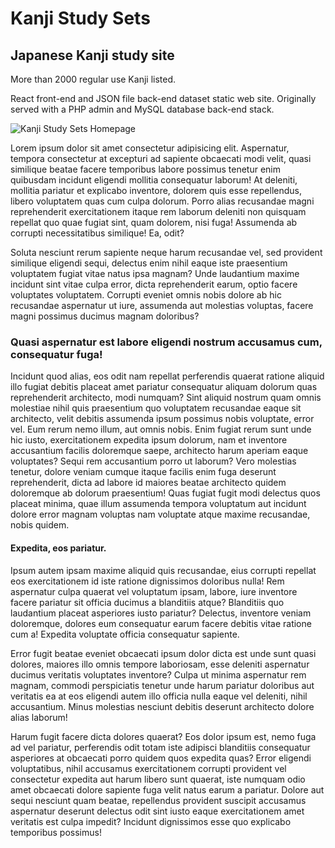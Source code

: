 

# Kanji Study Sets


## Japanese Kanji study site

More than 2000 regular use Kanji listed.

React front-end and JSON file back-end dataset static web site. Originally served with a PHP admin and MySQL database back-end stack.


![Kanji Study Sets Homepage](/imgs/kss-homepage.jpg)



Lorem ipsum dolor sit amet consectetur adipisicing elit. Aspernatur, tempora consectetur at excepturi ad sapiente 
obcaecati modi velit, quasi similique beatae facere temporibus labore possimus tenetur enim quibusdam incidunt 
eligendi mollitia consequatur laborum! At deleniti, mollitia pariatur et explicabo inventore, dolorem quis esse 
repellendus, libero voluptatem quas cum culpa dolorum. Porro alias recusandae magni reprehenderit exercitationem 
itaque rem laborum deleniti non quisquam repellat quo quae fugiat sint, quam dolorem, nisi fuga! Assumenda ab 
corrupti necessitatibus similique! Ea, odit? 

Soluta nesciunt rerum sapiente neque harum recusandae vel, sed provident 
similique eligendi sequi, delectus enim nihil eaque iste praesentium voluptatem fugiat vitae natus ipsa magnam? 
Unde laudantium maxime incidunt sint vitae culpa error, dicta reprehenderit earum, optio facere voluptates voluptatem. 
Corrupti eveniet omnis nobis dolore ab hic recusandae aspernatur ut iure, assumenda aut molestias voluptas, facere 
magni possimus ducimus magnam doloribus? 

### Quasi aspernatur est labore eligendi nostrum accusamus cum, consequatur fuga! 

Incidunt quod alias, eos odit nam repellat perferendis quaerat ratione aliquid illo fugiat debitis placeat amet pariatur 
consequatur aliquam dolorum quas reprehenderit architecto, modi numquam? Sint aliquid nostrum quam omnis molestiae nihil 
quis praesentium quo voluptatem recusandae eaque sit architecto, velit debitis assumenda ipsum possimus nobis voluptate, 
error vel. Eum rerum nemo illum, aut omnis nobis. Enim fugiat rerum sunt unde hic iusto, exercitationem expedita ipsum 
dolorum, nam et inventore accusantium facilis doloremque saepe, architecto harum aperiam eaque voluptates? Sequi rem 
accusantium porro ut laborum? Vero molestias tenetur, dolore veniam cumque itaque facilis enim fuga deserunt reprehenderit, 
dicta ad labore id maiores beatae architecto quidem doloremque ab dolorum praesentium! Quas fugiat fugit modi delectus 
quos placeat minima, quae illum assumenda tempora voluptatum aut incidunt dolore error magnam voluptas nam voluptate 
atque maxime recusandae, nobis quidem. 

#### Expedita, eos pariatur. 

Ipsum autem ipsam maxime aliquid quis recusandae, eius 
corrupti repellat eos exercitationem id iste ratione dignissimos doloribus nulla! Rem aspernatur culpa quaerat vel 
voluptatum ipsam, labore, iure inventore facere pariatur sit officia ducimus a blanditiis atque? Blanditiis quo laudantium 
placeat asperiores iusto pariatur? Delectus, inventore veniam doloremque, dolores eum consequatur earum facere debitis 
vitae ratione cum a! Expedita voluptate officia consequatur sapiente. 

Error fugit beatae eveniet obcaecati ipsum dolor 
dicta est unde sunt quasi dolores, maiores illo omnis tempore laboriosam, esse deleniti aspernatur ducimus veritatis 
voluptates inventore? Culpa ut minima aspernatur rem magnam, commodi perspiciatis tenetur unde harum pariatur doloribus 
aut veritatis ea at eos eligendi autem illo officia nulla eaque vel deleniti, nihil accusantium. Minus molestias nesciunt 
debitis deserunt architecto dolore alias laborum! 

Harum fugit facere dicta dolores quaerat? Eos dolor ipsum est, nemo 
fuga ad vel pariatur, perferendis odit totam iste adipisci blanditiis consequatur asperiores at obcaecati porro quidem 
quos expedita quas? Error eligendi voluptatibus, nihil accusamus exercitationem corrupti provident vel consectetur 
expedita aut harum libero sunt quaerat, iste numquam odio amet obcaecati dolore sapiente fuga velit natus earum a 
pariatur. Dolore aut sequi nesciunt quam beatae, repellendus provident suscipit accusamus aspernatur deserunt delectus 
odit sint iusto eaque exercitationem amet veritatis est culpa impedit? Incidunt dignissimos esse quo explicabo temporibus 
possimus!